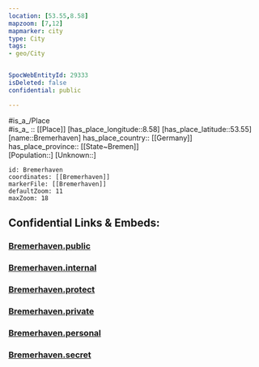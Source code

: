 ```yaml
---
location: [53.55,8.58] 
mapzoom: [7,12] 
mapmarker: city 
type: City
tags:
- geo/City


SpocWebEntityId: 29333
isDeleted: false
confidential: public

---
```

#is_a_/Place  
#is_a_ :: [[Place]] 
[has_place_longitude::8.58] 
[has_place_latitude::53.55] 
[name::Bremerhaven] 
has_place_country:: [[Germany]]  
has_place_province:: [[State~Bremen]]  
[Population::] 
[Unknown::] 


```leaflet
id: Bremerhaven
coordinates: [[Bremerhaven]] 
markerFile: [[Bremerhaven]] 
defaultZoom: 11 
maxZoom: 18
```


## Confidential Links & Embeds: 

### [Bremerhaven.public](/_public/\Earth\Continent\Europe\Europe~Central\Germany\Germany~West\State~Bremen\cities~BremenBremerhaven.public.md) 

### [Bremerhaven.internal](/_internal/\Earth\Continent\Europe\Europe~Central\Germany\Germany~West\State~Bremen\cities~BremenBremerhaven.internal.md) 

### [Bremerhaven.protect](/_protect/\Earth\Continent\Europe\Europe~Central\Germany\Germany~West\State~Bremen\cities~BremenBremerhaven.protect.md) 

### [Bremerhaven.private](/_private/\Earth\Continent\Europe\Europe~Central\Germany\Germany~West\State~Bremen\cities~BremenBremerhaven.private.md) 

### [Bremerhaven.personal](/_personal/\Earth\Continent\Europe\Europe~Central\Germany\Germany~West\State~Bremen\cities~BremenBremerhaven.personal.md) 

### [Bremerhaven.secret](/_secret/\Earth\Continent\Europe\Europe~Central\Germany\Germany~West\State~Bremen\cities~BremenBremerhaven.secret.md)

